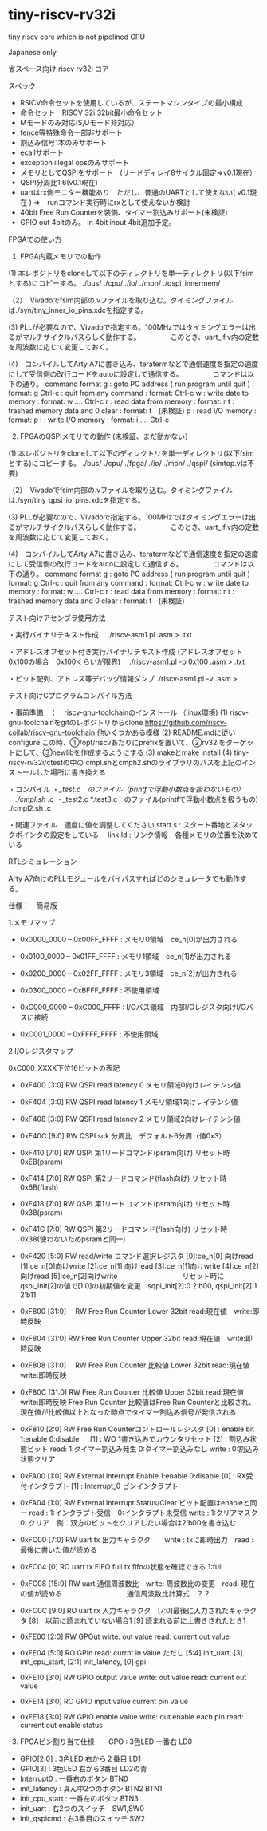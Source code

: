 # tiny-riscv-rv32i

tiny riscv core which is not pipelined CPU

Japanese only

省スペース向け riscv rv32i コア

スペック
- RSICV命令セットを使用しているが、ステートマシンタイプの最小構成
- 命令セット　RISCV 32i 32bit最小命令セット
- Mモードのみ対応(S,Uモード非対応）
- fence等特殊命令一部非サポート
- 割込み信号1本のみサポート
- ecallサポート
- exception illegal opsのみサポート
- メモリとしてQSPIをサポート　(リードディレイ8サイクル固定⇒v0.1現在）
- QSPI分周比1:6(v0.1現在)
- uartはrx側モニター機能あり　ただし、普通のUARTとして使えない( v0.1現在 )
  ⇒　runコマンド実行時にrxとして使えないか検討
- 40bit Free Run Counterを装備、タイマー割込みサポート(未検証)
- GPIO out 4bitのみ。 in 4bit inout 4bit追加予定。

FPGAでの使い方

1. FPGA内蔵メモリでの動作

(1) 本レポジトリをcloneして以下のディレクトリを単一ディレクトリ(以下fsimとする)にコピーする。
     ./bus/
     ./cpu/
	 ./io/
	 ./mon/
	 ./qspi_innermem/

（2）　Vivadoでfsim内部の.vファイルを取り込む。タイミングファイルは./syn/tiny_inner_io_pins.xdcを指定する。

(3) PLLが必要なので、Vivadoで指定する。100MHzではタイミングエラーは出るがマルチサイクルパスらしく動作する。
　　　　このとき、uart_if.v内の定数を周波数に応じて変更しておく。

(4)　コンパイルしてArty A7に書き込み、teratermなどで通信速度を指定の速度にして受信側の改行コードをautoに設定して通信する。
　　　　コマンドは以下の通り。
command format
g : goto PC address ( run program until quit ) : format: g <start addess>
Ctrl-c : quit from any command : format: Ctrl-c
w : write date to memory : format: w <start adderss> <data> ....<data> Ctrl-c
r : read data from memory : format: r <start address> <end adderss>
t : trashed memory data and 0 clear : format: t　(未検証)
p : read I/O memory : format: p <start address> <end adderss>
i : write I/O memory : format: i <start adderss> <data> ....<data> Ctrl-c

2. FPGAのQSPIメモリでの動作 (未検証、まだ動かない）

(1) 本レポジトリをcloneして以下のディレクトリを単一ディレクトリ(以下fsimとする)にコピーする。
     ./bus/
     ./cpu/
	 ./fpga/
	 ./io/
	 ./mon/
	 ./qspi/ (simtop.vは不要)

（2）　Vivadoでfsim内部の.vファイルを取り込む。タイミングファイルは./syn/tiny_qpsi_io_pins.xdcを指定する。

(3) PLLが必要なので、Vivadoで指定する。100MHzではタイミングエラーは出るがマルチサイクルパスらしく動作する。
　　　　このとき、uart_if.v内の定数を周波数に応じて変更しておく。

(4)　コンパイルしてArty A7に書き込み、teratermなどで通信速度を指定の速度にして受信側の改行コードをautoに設定して通信する。
　　　　コマンドは以下の通り。
command format
g : goto PC address ( run program until quit ) : format: g <start addess>
Ctrl-c : quit from any command : format: Ctrl-c
w : write date to memory : format: w <start adderss> <data> ....<data> Ctrl-c
r : read data from memory : format: r <start address> <end adderss>
t : trashed memory data and 0 clear : format: t　(未検証)

テスト向けアセンブラ使用方法

・実行バイナリテキスト作成
　./riscv-asm1.pl <finename>.asm > <filename>.txt

・アドレスオフセット付き実行バイナリテキスト作成 (アドレスオフセット 0x100の場合　0x100くらいが限界)
　./riscv-asm1.pl -p 0x100 <finename>.asm > <filename>.txt

・ビット配列、アドレス等デバッグ情報ダンプ
./riscv-asm1.pl -v <finename>.asm >


テスト向けCプログラムコンパイル方法

・事前準備　：　riscv-gnu-toolchainのインストール （linux環境)
 (1) riscv-gnu-toolchainをgitのレポジトリからclone
    https://github.com/riscv-collab/riscv-gnu-toolchain
	他いくつかある模様
 (2) README.mdに従いconfigure 
     この時、①/opt/riscvあたりにprefixを置いて、②rv32iをターゲットにして、③newlibを作成するようにする
 (3) makeとmake install
 (4) tiny-riscv-rv32i/ctestの中の cmpl.shとcmph2.shのライブラリのパスを上記のインストールした場所に書き換える

・コンパイル
 ・*_test.c　のファイル（printfで浮動小数点を扱わないもの）
 　./cmpl.sh <filename>.c
 ・*_test2.c *.test3.c　のファイル(printfで浮動小数点を扱うもの)
  ./cmpl2.sh <filename>.c
  
・関連ファイル　適度に値を調整してください
 start.s  : スタート番地とスタックポインタの設定をしている
　link.ld  : リンク情報　各種メモリの位置を決めている

RTLシミュレーション

Arty A7向けのPLLモジュールをバイパスすればどのシミュレータでも動作する。

仕様：　簡易版

1.メモリマップ

- 0x0000_0000 – 0x00FF_FFFF : メモリ0領域　ce_n[0]が出力される

- 0x0100_0000 – 0x01FF_FFFF : メモリ1領域　ce_n[1]が出力される

- 0x0200_0000 – 0x02FF_FFFF : メモリ3領域　ce_n[2]が出力される

- 0x0300_0000 – 0xBFFF_FFFF : 不使用領域

- 0xC000_0000 – 0xC000_FFFF :  I/Oバス領域　内部I/Oレジスタ向けI/Oバスに接続

- 0xC001_0000 – 0xFFFF_FFFF : 不使用領域

2.I/Oレジスタマップ

0xC000_XXXX下位16ビットの表記


- 0xF400  [3:0] RW  QSPI read latency 0  メモリ領域0向けレイテンシ値
- 0xF404  [3:0] RW QSPI read latency 1  メモリ領域1向けレイテンシ値
- 0xF408  [3:0] RW QSPI read latency 2  メモリ領域2向けレイテンシ値
- 0xF40C  [9:0] RW QSPI sck 分周比　デフォルト6分周（値0x3）
- 0xF410  [7:0] RW QSPI 第1リードコマンド(psram向け) リセット時　0xEB(psram)  
- 0xF414  [7:0] RW QSPI 第2リードコマンド(flash向け) リセット時　0x6B(flash)
- 0xF418  [7:0] RW QSPI 第1リードコマンド(psram向け) リセット時　0x38(psram)  
- 0xF41C  [7:0] RW QSPI 第2リードコマンド(flash向け) リセット時　0x38(使わないためpsramと同一)
- 0xF420  [5:0] RW read/wirte コマンド選択レジスタ [0]:ce_n[0] 向けread  [1]:ce_n[0]向けwrite
                               [2]:ce_n[1] 向けread  [3]:ce_n[1]向けwrite [4]:ce_n[2] 向けread  [5]:ce_n[2]向けwrite
 　　　　　　　　　リセット時にqspi_init[2]の値で[1:0]の初期値を変更　sqpi_init[2]:0  2’b00, qspi_init[2]:1 2’b11


- 0xF800 [31:0] 　RW  Free Run Counter Lower 32bit  read:現在値　write:即時反映
- 0xF804 [31:0]   RW  Free Run Counter Upper 32bit  read:現在値　write:即時反映
- 0xF808 [31:0] 　RW  Free Run Counter 比較値 Lower 32bit  read:現在値　write:即時反映
- 0xF80C [31:0]   RW  Free Run Counter 比較値 Upper 32bit  read:現在値　write:即時反映
                   Free Run Counter 比較値はFree Run Counterと比較され、
                   現在値が比較値以上となった時点でタイマー割込み信号が発信される
- 0xF810 [2:0]  RW   Free Run Counterコントロールレジスタ
                     [0] : enable bit　1:enable 0:disable
         　           [1] : WO 1書き込みでカウンタリセット
                     [2] : 割込み状態ビット read: 1:タイマー割込み発生 0:タイマー割込みなし
                                                                    write : 0:割込み状態クリア
- 0xFA00  [1:0] RW External Interrupt Enable   1:enable 0:disable
                   [0] : RX受付インタラプト
                   [1] : Interrupt_0 ピンインタラプト
- 0xFA04  [1:0] RW External Interrupt Status/Clear   ビット配置はenableと同一
                  read : 1:インタラプト受信　0:インタラプト未受信
                  write : 1:クリアマスク 0: クリア　例：双方のビットをクリアしたい場合は2’b00を書き込む

- 0xFC00 [7:0]  RW uart tx 出力キャラクタ　　write : txに即時出力　read : 最後に書いた値が読める
- 0xFC04 [0]     RO  uart tx FIFO full  tx fifoの状態を確認できる 1:full
- 0xFC08 [15:0] RW uart 通信周波数比　write: 周波数比の変更　read: 現在の値が読める
　　　　　　　　　通信周波数比計算式　？？
- 0xFC0C [9:0]  RO uart rx 入力キャラクタ　[7:0]最後に入力されたキャラクタ
                [8]　以前に読まれていない場合1
				[9] 読まれる前に上書きされたとき1

- 0xFE00 [2:0] RW  GPOut  wirte: out value read: current out value
- 0xFE04 [5:0] RO  GPIn read: currnt in value ただし [5:4] init_uart, [3] init_cpu_start, [2:1] init_latency, [0] gpi
- 0xFE10 [3:0] RW GPIO output value     write: out value  read: current out value
- 0xFE14 [3:0] RO  GPIO input value  current pin value
- 0xFE18 [3:0] RW  GPIO enable value    write: out enable each pin  read: current out enable status

3. FPGAピン割り当て仕様
　- GPO : 3色LED 一番右 LD0
 - GPIO[2:0] : 3色LED 右から２番目 LD1
 - GPIO[3]   : 3色LED 右から3番目 LD2の青
 - Interrupt0 : 一番右のボタン BTN0
 - init_latency : 真ん中2つのボタン BTN2 BTN1
 - init_cpu_start : 一番左のボタン BTN3
 - init_uart : 右2つのスイッチ　SW1,SW0
 - init_qspicmd : 右3番目のスイッチ SW2


